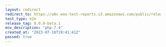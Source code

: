 ```yaml
---
layout: redirect
redirect_to: https://a8c-woo-test-reports.s3.amazonaws.com/public/release/8.0.0-beta.1/php-7.4/e2e/index.html
test_type: e2e
release_tag: 8.0.0-beta.1
env_description: "php-7.4"
created_at: "2023-07-18T19:41:41Z"
passed: true
---
```

